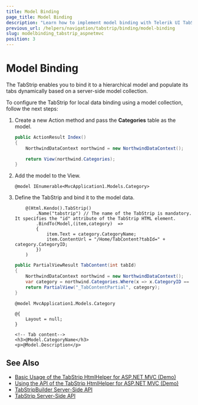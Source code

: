 ```yaml
---
title: Model Binding
page_title: Model Binding
description: "Learn how to implement model binding with Telerik UI TabStrip HtmlHelper for ASP.NET MVC."
previous_url: /helpers/navigation/tabstrip/binding/model-binding
slug: modelbinding_tabstrip_aspnetmvc
position: 3
---
```


# Model Binding

The TabStrip enables you to bind it to a hierarchical model and populate its tabs dynamically based on a server-side model collection.

To configure the TabStrip for local data binding using a model collection, follow the next steps:

1. Create a new Action method and pass the **Categories** table as the model.

    ```C#
    public ActionResult Index()
    {
        NorthwindDataContext northwind = new NorthwindDataContext();

        return View(northwind.Categories);
    }
    ```

1. Add the model to the View.

    ```Razor
    @model IEnumerable<MvcApplication1.Models.Category>
    ```

1. Define the TabStrip and bind it to the model data.

    ```Razor Index.cshtml
        @(Html.Kendo().TabStrip()
            .Name("tabstrip") // The name of the TabStrip is mandatory. It specifies the "id" attribute of the TabStrip HTML element.
            .BindTo(Model,(item,category)  =>
            {
                item.Text = category.CategoryName;
                item.ContentUrl = "/Home/TabContent?tabId=" + category.CategoryID;
            })
        )
    ```
    ```C# HomeController.cs
    public PartialViewResult TabContent(int tabId) 
    {
        NorthwindDataContext northwind = new NorthwindDataContext();
        var category = northwind.Categories.Where(x => x.CategoryID == tabId).FirstOrDefault();
        return PartialView("_TabContentPartial", category);
    }
    ```
    ```Razor _TabContentPartial.cshtml
    @model MvcApplication1.Models.Category

    @{
        Layout = null;
    }

    <!-- Tab content-->
    <h3>@Model.CategoryName</h3>
    <p>@Model.Description</p>
    ```

## See Also

* [Basic Usage of the TabStrip HtmlHelper for ASP.NET MVC (Demo)](https://demos.telerik.com/aspnet-mvc/tabstrip)
* [Using the API of the TabStrip HtmlHelper for ASP.NET MVC (Demo)](https://demos.telerik.com/aspnet-mvc/tabstrip/api)
* [TabStripBuilder Server-Side API](https://docs.telerik.com/aspnet-mvc/api/kendo.mvc.ui.fluent/tabstripbuilder)
* [TabStrip Server-Side API](/api/tabstrip)
